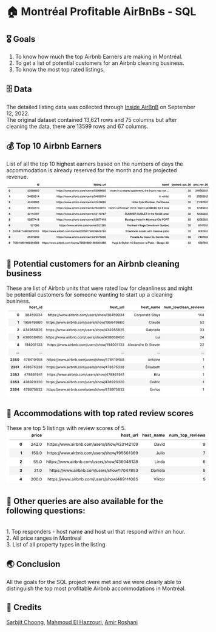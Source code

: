 # 🏠 Montréal Profitable AirBnBs - SQL

## 🎖️ Goals
1. To know how much the top Airbnb Earners are making in Montréal.
2. To get a list of potential customers for an Airbnb cleaning business.
3. To know the most top rated listings.


## 🗄️ Data
The detailed listing data was collected through [Inside AirBnB](http://insideairbnb.com/get-the-data/) on September 12, 2022.
<br> The original dataset contained 13,621 rows and 75 columns but after cleaning the data, there are 13599 rows and 67 columns.

## 💰 Top 10 Airbnb Earners
List of all the top 10 highest earners based on the numbers of days the accommodation is already reserved for the month and the projected revenue.
<img src="./assets/first.png" style="max-width: 540px"/>


## 🫧 Potential customers for an Airbnb cleaning business
These are list of Airbnb units that were rated low for cleanliness and might be potential customers for someone wanting to start up a cleaning business.
<img src="./assets/second.png" style="max-width: 540px"/>


## 💯 Accommodations with top rated review scores
These are top 5 listings with review scores of 5.
<img src="./assets/third.png" style="max-width: 540px"/>

## 🌟 Other queries are also available for the following questions:
<br> 1. Top responders - host name and host url that respond within an hour.
<br> 2. All price ranges in Montreal 
<br> 3. List of all property types in the listing

## 🌏 Conclusion
All the goals for the SQL project were met and we were clearly able to distinguish the top most profitable Airbnb accommodations in Montréal. 

## 🔸 Credits
[Sarbjit Choong](https://github.com/sarbjitchoong), [Mahmoud El Hazzouri](https://github.com/melhazzouri), [Amir Roshani](https://github.com/AmirRoshaniMoghaddam)
